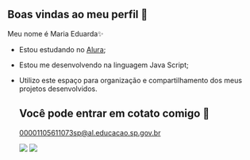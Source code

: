 ## Boas vindas ao meu perfil 💖

Meu nome é Maria Eduarda✨

- Estou estudando no [Alura](https://www.alura.com.br/);
- Estou me desenvolvendo na linguagem Java Script;
- Utilizo este espaço para organização e compartilhamento dos meus projetos desenvolvidos.

  ## Você pode entrar em cotato comigo 🤖

  00001105611073sp@al.educacao.sp.gov.br


  ![](https://media3.giphy.com/media/v1.Y2lkPTc5MGI3NjExaTA2MXpxbHgyazVwYWxjd3JuazRvNGxxYXUyNWJkZXVwNjB3ejY1OSZlcD12MV9pbnRlcm5hbF9naWZfYnlfaWQmY3Q9Zw/ZBoHqyxmhv85ff3qOI/giphy.webp)
  ![](https://media0.giphy.com/media/v1.Y2lkPTc5MGI3NjExaXQ1bHIwZHI2azdwOGk4cmFsMXNqbzlnMXJ2d253dGM1eXdvMjNheiZlcD12MV9pbnRlcm5hbF9naWZfYnlfaWQmY3Q9Zw/l4EoZ1rJtDfypcna8/giphy.webp)
  
